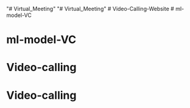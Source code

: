 "# Virtual_Meeting" 
"# Virtual_Meeting" 
#   V i d e o - C a l l i n g - W e b s i t e  
 # ml-model-VC
# ml-model-VC
# Video-calling
# Video-calling
